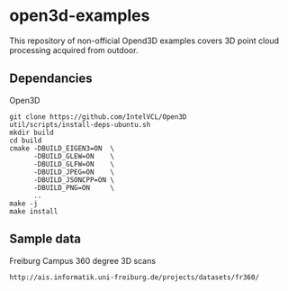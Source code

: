 # open3d-examples
This repository of non-official Opend3D examples covers 3D point cloud processing acquired from outdoor.



## Dependancies 

Open3D
```
git clone https://github.com/IntelVCL/Open3D
util/scripts/install-deps-ubuntu.sh
mkdir build
cd build
cmake -DBUILD_EIGEN3=ON  \
      -DBUILD_GLEW=ON    \
      -DBUILD_GLFW=ON    \
      -DBUILD_JPEG=ON    \
      -DBUILD_JSONCPP=ON \
      -DBUILD_PNG=ON     \
      ..
make -j
make install

```


## Sample data 

Freiburg Campus 360 degree 3D scans

```
http://ais.informatik.uni-freiburg.de/projects/datasets/fr360/
```
